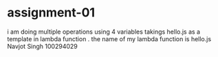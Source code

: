 # assignment-01
i am doing multiple operations using 4 variables takings hello.js as a template in lambda function . the name of my lambda function is hello.js
Navjot Singh
100294029
